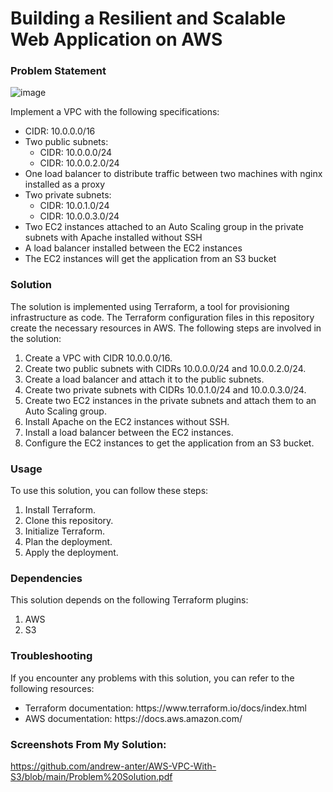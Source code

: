 # Building a Resilient and Scalable Web Application on AWS

### Problem Statement
![image](https://github.com/andrew-anter/AWS-VPC-With-S3/assets/56892364/7248f8d9-eeca-4ddf-9f40-5e6a29ba87a8)

Implement a VPC with the following specifications:
<ul>
<li>CIDR: 10.0.0.0/16</li>
<li>Two public subnets:<ul>
<li>CIDR: 10.0.0.0/24</li>
<li>CIDR: 10.0.0.2.0/24</li>
</ul></li>
<li>One load balancer to distribute traffic between two machines with nginx installed as a proxy</li>
<li>Two private subnets:<ul>
<li>CIDR: 10.0.1.0/24
<li>CIDR: 10.0.0.3.0/24
</ul></li>
<li>Two EC2 instances attached to an Auto Scaling group in the private subnets with Apache installed without SSH
<li>A load balancer installed between the EC2 instances
<li>The EC2 instances will get the application from an S3 bucket
</ul>

### Solution

The solution is implemented using Terraform, a tool for provisioning infrastructure as code. The Terraform configuration files in this repository create the necessary resources in AWS. The following steps are involved in the solution:

<ol>
<li>Create a VPC with CIDR 10.0.0.0/16.
<li>Create two public subnets with CIDRs 10.0.0.0/24 and 10.0.0.2.0/24.
<li>Create a load balancer and attach it to the public subnets.
<li>Create two private subnets with CIDRs 10.0.1.0/24 and 10.0.0.3.0/24.
<li>Create two EC2 instances in the private subnets and attach them to an Auto Scaling group.
<li>Install Apache on the EC2 instances without SSH.
<li>Install a load balancer between the EC2 instances.
<li>Configure the EC2 instances to get the application from an S3 bucket.
</ol>
  
### Usage

To use this solution, you can follow these steps:

<ol>
<li>Install Terraform.
<li>Clone this repository.
<li>Initialize Terraform.
<li>Plan the deployment.
<li>Apply the deployment.
</ol>
  
### Dependencies

This solution depends on the following Terraform plugins:
<ol>
<li>AWS
<li>S3
</ol>

### Troubleshooting

If you encounter any problems with this solution, you can refer to the following resources:
<ul>
<li>Terraform documentation: https://www.terraform.io/docs/index.html
<li>AWS documentation: https://docs.aws.amazon.com/
</ul>

### Screenshots From My Solution:
https://github.com/andrew-anter/AWS-VPC-With-S3/blob/main/Problem%20Solution.pdf

